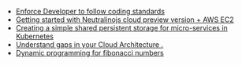 - [Enforce Developer to follow coding standards](https://medium.com/@shamique/enforce-developer-to-follow-coding-standards-9bf76214e0ce)
- [Getting started with Neutralinojs cloud preview version + AWS EC2](https://medium.com/@shalithasuranga/getting-started-with-neutralinojs-cloud-preview-version-aws-ec2-6e618d8a2ddb)
- [Creating a simple shared persistent storage for micro-services in Kubernetes
](https://medium.com/@shalithasuranga/creating-simple-shared-persistent-storage-for-micro-services-in-kubernetes-8a7af29f67de)
- [Understand gaps in your Cloud Architecture .
](https://medium.com/@samudrakanankearachchi/understand-gaps-in-your-cloud-architecture-917ea6917dac)
- [Dynamic programming for fibonacci numbers](https://www.geeksforgeeks.org/program-for-nth-fibonacci-number/)
